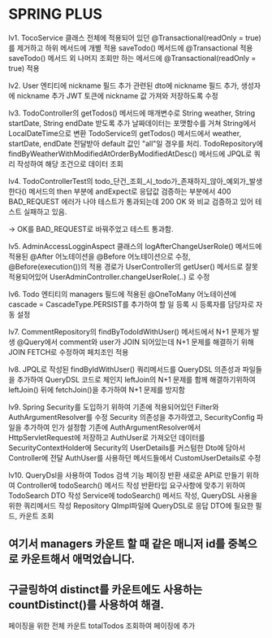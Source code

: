 # SPRING PLUS

lv1.
TocoService 클래스 전체에 적용되어 있던 @Transactional(readOnly = true) 를 제거하고 하위 메서드에 개별 적용
saveTodo() 메서드에 @Transactional 적용
saveTodo() 메서드 외 나머지 조회만 하는 메서드에 @Transactional(readOnly = true) 적용


lv2.
User 엔티티에 nickname 필드 추가
관련된 dto에 nickname 필드 추가, 생성자에 nickname 추가
JWT 토큰에 nickname 값 가져와 저장하도록 수정


lv3.
TodoController의 getTodos() 메서드에 매개변수로 String weather, String startDate, String endDate 받도록 추가
날짜데이터는 포맷함수를 거쳐 String에서 LocalDateTime으로 변환
TodoService의 getTodos() 메서드에서 weather, startDate, endDate 전달받아 default 값인 "all"일 경우를 처리.
TodoRepository에 findByWeatherWithModifiedAtOrderByModifiedAtDesc() 메서드에 JPQL로 쿼리 작성하여 해당 조건으로 데이터 조회


lv4.
TodoControllerTest의 todo_단건_조회_시_todo가_존재하지_않아_예외가_발생한다() 메서드의 then 부분에
andExpect로 응답값 검증하는 부분에서 400 BAD_REQUEST 에러가 나야 테스트가 통과되는데
200 OK 와 비교 검증하고 있어 테스트 실패하고 있음.

-> OK를 BAD_REQUEST로 바꿔주었고 테스트 통과함.


lv5.
AdminAccessLogginAspect 클래스의 logAfterChangeUserRole() 메서드에 적용된
@After 어노테이션을 @Before 어노테이션으로 수정,
@Before(execution())의 적용 경로가 UserController의 getUser() 메서드로 잘못 적용되어있어
UserAdminController.changeUserRole(..) 로 수정


lv6.
Todo 엔티티의 managers 필드에 적용된 @OneToMany 어노테이션에
cascade = CascadeType.PERSIST를 추가하여 할 일 등록 시 등록자를 담당자로 자동 설정


lv7.
CommentRepository의 findByTodoIdWithUser() 메서드에서 N+1 문제가 발생
@Query에서 comment와 user가 JOIN 되어있는데 N+1 문제를 해결하기 위해 JOIN FETCH로 수정하여 페치조인 적용


lv8.
JPQL로 작성된 findByIdWithUser() 쿼리메서드를 QueryDSL 의존성과 파일들을 추가하여 QueryDSL 코드로 체인지
leftJoin의 N+1 문제를 함께 해결하기위하여 leftJoin() 뒤에 fetchJoin()을 추가하여 N+1 문제를 방지함


lv9.
Spring Security를 도입하기 위하여 기존에 적용되어있던 Filter와 AuthArgumentResolver를 수정
Security 의존성을 추가하였고, SecurityConfig 파일을 추가하여 인가 설정함
기존에 AuthArgumentResolver에서 HttpServletRequest에 저장하고 AuthUser로 가져오던 데이터를
SecurityContextHolder에 Security의 UserDetails를 커스텀한 Dto에 담아서 Controller에 전달
AuthUser를 사용하던 메서드들에서 CustomUserDetails로 수정


lv10.
QueryDsl을 사용하여 Todos 검색 기능 페이징 반환
새로운 API로 만들기 위하여 Controller에 todoSearch() 메서드 작성
반환타입 요구사항에 맞추기 위하여 TodoSearch DTO 작성
Service에 todoSearch() 메서드 작성, QueryDSL 사용을 위한 쿼리메서드 작성
Repository QImpl파일에 QueryDSL로 응답 DTO에 필요한 필드, 카운트 조회
## 여기서 managers 카운트 할 때 같은 매니저 id를 중복으로 카운트해서 애먹었습니다.
## 구글링하여 distinct를 카운트에도 사용하는 countDistinct()를 사용하여 해결.
페이징을 위한 전체 카운트 totalTodos 조회하여 페이징에 추가
